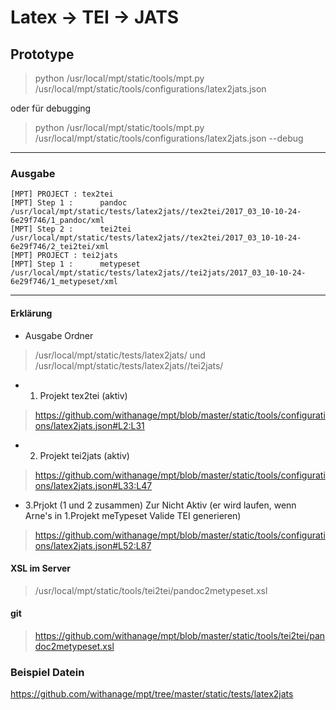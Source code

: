 
# Latex -> TEI -> JATS

## Prototype
> python /usr/local/mpt/static/tools/mpt.py /usr/local/mpt/static/tools/configurations/latex2jats.json

oder  für debugging

> python /usr/local/mpt/static/tools/mpt.py /usr/local/mpt/static/tools/configurations/latex2jats.json --debug

---

### Ausgabe
```
[MPT] PROJECT : tex2tei
[MPT] Step 1 :      pandoc
/usr/local/mpt/static/tests/latex2jats//tex2tei/2017_03_10-10-24-6e29f746/1_pandoc/xml
[MPT] Step 2 :      tei2tei
/usr/local/mpt/static/tests/latex2jats//tex2tei/2017_03_10-10-24-6e29f746/2_tei2tei/xml
[MPT] PROJECT : tei2jats
[MPT] Step 1 :      metypeset
/usr/local/mpt/static/tests/latex2jats//tei2jats/2017_03_10-10-24-6e29f746/1_metypeset/xml
```
----

#### Erklärung

- Ausgabe Ordner

> /usr/local/mpt/static/tests/latex2jats/ und /usr/local/mpt/static/tests/latex2jats//tei2jats/ 

-  1. Projekt tex2tei (aktiv)

> https://github.com/withanage/mpt/blob/master/static/tools/configurations/latex2jats.json#L2:L31

- 2. Projekt tei2jats (aktiv)

> https://github.com/withanage/mpt/blob/master/static/tools/configurations/latex2jats.json#L33:L47

- 3.Prjokt (1 und 2 zusammen) Zur Nicht Aktiv (er wird laufen, wenn Arne's  in 1.Projekt  meTypeset Valide TEI generieren)

> https://github.com/withanage/mpt/blob/master/static/tools/configurations/latex2jats.json#L52:L87

####  XSL im Server

> /usr/local/mpt/static/tools/tei2tei/pandoc2metypeset.xsl

#### git

> https://github.com/withanage/mpt/blob/master/static/tools/tei2tei/pandoc2metypeset.xsl

### Beispiel Datein

https://github.com/withanage/mpt/tree/master/static/tests/latex2jats



    
